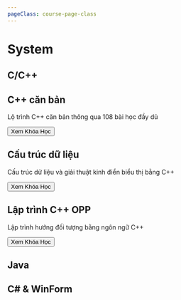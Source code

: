 ```yaml
---
pageClass: course-page-class
---
```

# System

## C/C++

<main class="zencourse">
  <div class="zencard animate__animated" style='background-image: url(/images/docs/course/system/1/1.png);'>
    <div class="content">
      <h2 class="zentitle">C++ căn bản</h2>
      <p class="copy">Lộ trình C++ căn bản thông qua 108 bài học đầy dủ</p>
      <a href="/course/system/c/1/1.html" target=”_blank”><button class="zenbtn">Xem Khóa Học</button></a>
    </div>
  </div>
    <div class="zencard animate__animated" style="background-image: url(/images/docs/course/system/1/2.png);">
      <div class="content">
        <h2 class="zentitle">Cấu trúc dữ liệu</h2>
        <p class="copy">Cấu trúc dữ liệu và giải thuật kinh điển biểu thị bằng C++</p>
        <a href="/course/system/c/2/1.html" target=”_blank”><button class="zenbtn">Xem Khóa Học</button></a>
      </div>
    </div>
    <div class="zencard animate__animated" style="background-image: url(/images/docs/course/system/1/3.png);">
      <div class="content">
        <h2 class="zentitle">Lập trình C++ OPP</h2>
        <p class="copy">Lập trình hướng đối tượng bằng ngôn ngữ C++</p>
        <a href="/course/system/c/3/1.html" target=”_blank”><button class="zenbtn">Xem Khóa Học</button></a>
      </div>
    </div>
</main>

## Java

## C# & WinForm

